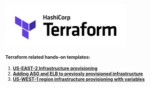 ![terraform](/images/terraform.png)

#### Terraform related hands-on templates:

1. [**US-EAST-2 Infrastructure provisioning**](https://github.com/MederD/terraform-us-east-2)
2. [**Adding ASG and ELB to previosly provisioned infrastructure**](https://github.com/MederD/tf-asg-elb)
3. [**US-WEST-1 region infrastructure provisioning with variables**](https://github.com/MederD/terraform-us-west-1)

